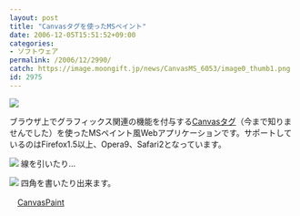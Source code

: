 ```yaml
---
layout: post
title: "Canvasタグを使ったMSペイント"
date: 2006-12-05T15:51:52+09:00
categories:
- ソフトウェア
permalink: /2006/12/2990/
catch: https://image.moongift.jp/news/CanvasMS_6053/image0_thumb1.png
id: 2975
---
```

[![](https://image.moongift.jp/news/CanvasMS_6053/image0_thumb.png)](https://image.moongift.jp/news/CanvasMS_6053/image02.png)

 

ブラウザ上でグラフィックス関連の機能を付与する[Canvasタグ](http://www.openspc2.org/HTML/appendix/canvas_param/index.html)（今まで知りませんでした）を使ったMSペイント風Webアプリケーションです。サポートしているのはFirefox1.5以上、Opera9、Safari2となっています。

 

[![](https://image.moongift.jp/news/CanvasMS_6053/image0_thumb1.png)](https://image.moongift.jp/news/CanvasMS_6053/image07.png) 線を引いたり…

 

[![](https://image.moongift.jp/news/CanvasMS_6053/image0_thumb2.png)](https://image.moongift.jp/news/CanvasMS_6053/image08.png) 四角を書いたり出来ます。

 

　[CanvasPaint](http://c3o.org/code/canvas/paint/#)


